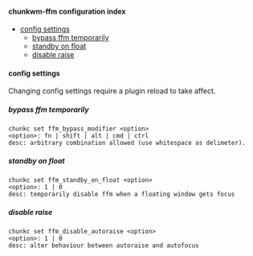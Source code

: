 #### chunkwm-ffm configuration index

* [config settings](#config-settings)
  * [bypass ffm temporarily](#bypass-ffm-temporarily)
  * [standby on float](#standby-on-float)
  * [disable raise](#disable-raise)

#### config settings

Changing config settings require a plugin reload to take affect.

##### bypass ffm temporarily

    chunkc set ffm_bypass_modifier <option>
    <option>: fn | shift | alt | cmd | ctrl
    desc: arbitrary combination allowed (use whitespace as delimeter).

##### standby on float

    chunkc set ffm_standby_on_float <option>
    <option>: 1 | 0
    desc: temporarily disable ffm when a floating window gets focus

##### disable raise

    chunkc set ffm_disable_autoraise <option>
    <option>: 1 | 0
    desc: alter behaviour between autoraise and autofocus
